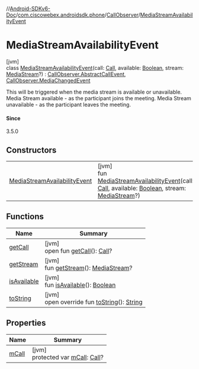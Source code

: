 //[Android-SDKv6-Doc](../../../../index.md)/[com.ciscowebex.androidsdk.phone](../../index.md)/[CallObserver](../index.md)/[MediaStreamAvailabilityEvent](index.md)

# MediaStreamAvailabilityEvent

[jvm]\
class [MediaStreamAvailabilityEvent](index.md)(call: [Call](../../-call/index.md), available: [Boolean](https://kotlinlang.org/api/latest/jvm/stdlib/kotlin/-boolean/index.html), stream: [MediaStream](../../-media-stream/index.md)?) : [CallObserver.AbstractCallEvent](../-abstract-call-event/index.md), [CallObserver.MediaChangedEvent](../-media-changed-event/index.md)

This will be triggered when the media stream is available or unavailable. Media Stream available - as the participant joins the meeting. Media Stream unavailable - as the participant leaves the meeting.

#### Since

3.5.0

## Constructors

| | |
|---|---|
| [MediaStreamAvailabilityEvent](-media-stream-availability-event.md) | [jvm]<br>fun [MediaStreamAvailabilityEvent](-media-stream-availability-event.md)(call: [Call](../../-call/index.md), available: [Boolean](https://kotlinlang.org/api/latest/jvm/stdlib/kotlin/-boolean/index.html), stream: [MediaStream](../../-media-stream/index.md)?) |

## Functions

| Name | Summary |
|---|---|
| [getCall](../-abstract-call-event/get-call.md) | [jvm]<br>open fun [getCall](../-abstract-call-event/get-call.md)(): [Call](../../-call/index.md)? |
| [getStream](get-stream.md) | [jvm]<br>fun [getStream](get-stream.md)(): [MediaStream](../../-media-stream/index.md)? |
| [isAvailable](is-available.md) | [jvm]<br>fun [isAvailable](is-available.md)(): [Boolean](https://kotlinlang.org/api/latest/jvm/stdlib/kotlin/-boolean/index.html) |
| [toString](to-string.md) | [jvm]<br>open override fun [toString](to-string.md)(): [String](https://kotlinlang.org/api/latest/jvm/stdlib/kotlin/-string/index.html) |

## Properties

| Name | Summary |
|---|---|
| [mCall](../-abstract-call-event/m-call.md) | [jvm]<br>protected var [mCall](../-abstract-call-event/m-call.md): [Call](../../-call/index.md)? |
